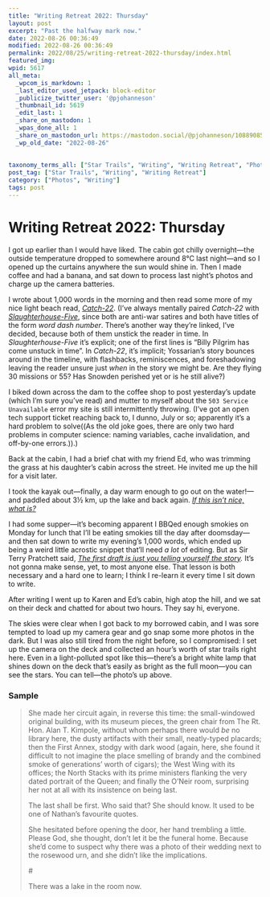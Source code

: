 ```yaml
---
title: "Writing Retreat 2022: Thursday"
layout: post
excerpt: "Past the halfway mark now."
date: 2022-08-26 00:36:49
modified: 2022-08-26 00:36:49
permalink: 2022/08/25/writing-retreat-2022-thursday/index.html
featured_img: 
wpid: 5617
all_meta: 
  _wpcom_is_markdown: 1
  _last_editor_used_jetpack: block-editor
  _publicize_twitter_user: '@pjohanneson'
  _thumbnail_id: 5619
  _edit_last: 1
  _share_on_mastodon: 1
  _wpas_done_all: 1
  _share_on_mastodon_url: https://mastodon.social/@pjohanneson/108890856699209760
  _wp_old_date: "2022-08-26"
  
  
taxonomy_terms_all: ["Star Trails", "Writing", "Writing Retreat", "Photos", "Writing"]
post_tag: ["Star Trails", "Writing", "Writing Retreat"]
category: ["Photos", "Writing"]
tags: post
---
```


# Writing Retreat 2022: Thursday

I got up earlier than I would have liked. The cabin got chilly overnight—the outside temperature dropped to somewhere around 8°C last night—and so I opened up the curtains anywhere the sun would shine in. Then I made coffee and had a banana, and sat down to process last night’s photos and charge up the camera batteries.

I wrote about 1,000 words in the morning and then read some more of my nice light beach read, *[Catch-22](https://app.thestorygraph.com/books/88ce8862-a272-44a9-9fdc-64d15e84ead6)*. (I’ve always mentally paired *Catch-22* with *[Slaughterhouse-Five](https://app.thestorygraph.com/books/d3d217e1-3875-446f-81c2-ac0ff4090fde)*, since both are anti-war satires and both have titles of the form *word dash number*. There’s another way they’re linked, I’ve decided, because both of them unstick the reader in time. In *Slaughterhouse-Five* it’s explicit; one of the first lines is “Billy Pilgrim has come unstuck in time”. In *Catch-22*, it’s implicit; Yossarian’s story bounces around in the timeline, with flashbacks, reminiscences, and foreshadowing leaving the reader unsure just *when* in the story we might be. Are they flying 30 missions or 55? Has Snowden perished yet or is he still alive?)

I biked down across the dam to the coffee shop to post yesterday’s update (which I’m sure you’ve read) and mutter to myself about the `503 Service Unavailable` error my site is still intermittently throwing. (I’ve got an open tech support ticket reaching back to, I dunno, July or so; apparently it’s a hard problem to solve((As the old joke goes, there are only two hard problems in computer science: naming variables, cache invalidation, and off-by-one errors.)).)

Back at the cabin, I had a brief chat with my friend Ed, who was trimming the grass at his daughter’s cabin across the street. He invited me up the hill for a visit later.

I took the kayak out—finally, a day warm enough to go out on the water!—and paddled about 3½ km, up the lake and back again. *[If this isn’t nice, what is?](https://www.themarginalian.org/2014/04/17/if-this-isnt-nice-what-is-kurt-vonnegut-commencement/)*

I had some supper—it’s becoming apparent I BBQed enough smokies on Monday for lunch that I’ll be eating smokies till the day after doomsday—and then sat down to write my evening’s 1,000 words, which ended up being a weird little acrostic snippet that’ll need *a lot* of editing. But as Sir Terry Pratchett said, *[The first draft is just you telling yourself the story](https://www.clarendonhousebooks.com/single-post/2018/01/05/-the-first-draft-is-just-you-telling-yourself-the-story).* It’s not gonna make sense, yet, to most anyone else. That lesson is both necessary and a hard one to learn; I think I re-learn it every time I sit down to write.

After writing I went up to Karen and Ed’s cabin, high atop the hill, and we sat on their deck and chatted for about two hours. They say hi, everyone.

The skies were clear when I got back to my borrowed cabin, and I was sore tempted to load up my camera gear and go snap some more photos in the dark. But I was also still tired from the night before, so I compromised: I set up the camera on the deck and collected an hour’s worth of star trails right here. Even in a light-polluted spot like this—there’s a bright white lamp that shines down on the deck that’s easily as bright as the full moon—you can see the stars. You can tell—the photo’s up above.

### Sample

> She made her circuit again, in reverse this time: the small-windowed original building, with its museum pieces, the green chair from The Rt. Hon. Alan T. Kimpole, without whom perhaps there would *be* no library here, the dusty artifacts with their small, neatly-typed placards; then the First Annex, stodgy with dark wood (again, here, she found it difficult to not imagine the place smelling of brandy and the combined smoke of generations’ worth of cigars); the West Wing with its offices; the North Stacks with its prime ministers flanking the very dated portrait of the Queen; and finally the O’Neir room, surprising her not at all with its insistence on being last.
> 
> The last shall be first. Who said that? She should know. It used to be one of Nathan’s favourite quotes.
> 
> She hesitated before opening the door, her hand trembling a little. Please God, she thought, don’t let it be the funeral home. Because she’d come to suspect why there was a photo of their wedding next to the rosewood urn, and she didn’t like the implications.
> 
> \#
> 
> There was a lake in the room now.